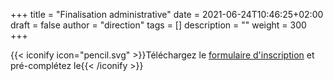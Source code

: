 +++
title       = "Finalisation administrative"
date        = 2021-06-24T10:46:25+02:00
draft       = false
author      = "direction"
tags        = []
description = ""
weight      = 300
+++

{{< iconify icon="pencil.svg" >}}Téléchargez le <a href="/infos/documents/docs/FICHE_INSCRIPTION.pdf" target="_blank">formulaire d'inscription</a> et pré-complétez le{{< /iconify >}}

